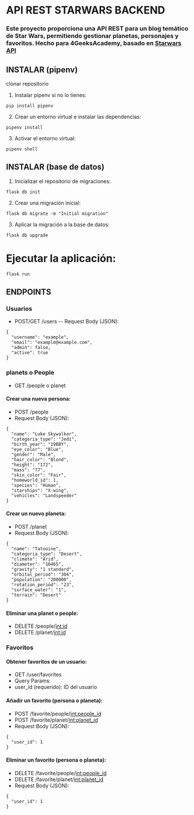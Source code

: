 # API REST STARWARS BACKEND
### Este proyecto proporciona una API REST para un blog temático de Star Wars, permitiendo gestionar planetas, personajes y favoritos. Hecho para 4GeeksAcademy, basado en [Starwars API](https://swapi.tech/)

## INSTALAR (pipenv)
clonar repositorio
1. Instalar pipenv si no lo tienes:
```shell 
pip install pipenv
```
2. Crear un entorno virtual e instalar las dependencias:
```shell
pipenv install
```
3. Activar el entorno virtual:
```shell
pipenv shell
```
## INSTALAR (base de datos)
1. Inicializar el repositorio de migraciones:
```shell
flask db init
```
2. Crear una migración inicial:
```shell
flask db migrate -m "Initial migration"
```
3. Aplicar la migración a la base de datos:
```shell
flask db upgrade
```
# Ejecutar la aplicación:
```shell
flask run
```
## ENDPOINTS

### Usuarios
- POST/GET /users
-- Request Body (JSON):
```shell
{
  "username": "example",
  "email": "example@example.com",
  "admin": false,
  "active": true
}
```
### planets o People
- GET /people o planet

#### Crear una nueva persona:
- POST /people
- Request Body (JSON):
```shell
{
  "name": "Luke Skywalker",
  "categoria_type": "Jedi",
  "birth_year": "19BBY",
  "eye_color": "Blue",
  "gender": "Male",
  "hair_color": "Blond",
  "height": "172",
  "mass": "77",
  "skin_color": "Fair",
  "homeworld_id": 1,
  "species": "Human",
  "starships": "X-wing",
  "vehicles": "Landspeeder"
}
```
#### Crear un nuevo planeta:
- POST /planet
- Request Body (JSON):
```shell
{
  "name": "Tatooine",
  "categoria_type": "Desert",
  "climate": "Arid",
  "diameter": "10465",
  "gravity": "1 standard",
  "orbital_period": "304",
  "population": "200000",
  "rotation_period": "23",
  "surface_water": "1",
  "terrain": "Desert"
}
```
#### Eliminar una planet o people:
- DELETE /people/<int:id>
- DELETE /planet/<int:id>

### Favoritos
#### Obtener favoritos de un usuario:
- GET /user/favorites
- Query Params:
- user_id (requerido): ID del usuario

#### Añadir un favorito (persona o planeta):
- POST /favorite/people/<int:people_id>
- POST /favorite/planet/<int:planet_id>
- Request Body (JSON):
```shell
{
  "user_id": 1
}
```
#### Eliminar un favorito (persona o planeta):
- DELETE /favorite/people/<int:people_id>
- DELETE /favorite/planet/<int:planet_id>
- Request Body (JSON):
```shell
{
  "user_id": 1
}
```
